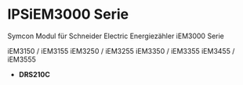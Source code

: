 # IPSiEM3000 Serie

Symcon Modul für Schneider Electric Energiezähler iEM3000 Serie

iEM3150 / iEM3155
iEM3250 / iEM3255
iEM3350 / iEM3355
iEM3455 / iEM3555 

- __DRS210C__  

